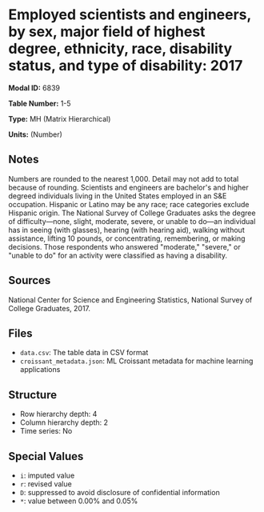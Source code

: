 # Employed scientists and engineers, by sex, major field of highest degree, ethnicity, race, disability status, and type of disability: 2017

**Modal ID:** 6839

**Table Number:** 1-5

**Type:** MH (Matrix Hierarchical)

**Units:** (Number)

## Notes

Numbers are rounded to the nearest 1,000. Detail may not add to total because of rounding. Scientists and engineers are bachelor's and higher degreed individuals living in the United States employed in an S&E occupation. Hispanic or Latino may be any race; race categories exclude Hispanic origin. The National Survey of College Graduates asks the degree of difficulty—none, slight, moderate, severe, or unable to do—an individual has in seeing (with glasses), hearing (with hearing aid), walking without assistance, lifting 10 pounds, or concentrating, remembering, or making decisions. Those respondents who answered "moderate," "severe," or "unable to do" for an activity were classified as having a disability.

## Sources

National Center for Science and Engineering Statistics, National Survey of College Graduates, 2017.

## Files

- `data.csv`: The table data in CSV format
- `croissant_metadata.json`: ML Croissant metadata for machine learning applications

## Structure

- Row hierarchy depth: 4
- Column hierarchy depth: 2
- Time series: No

## Special Values

- `i`: imputed value
- `r`: revised value
- `D`: suppressed to avoid disclosure of confidential information
- `*`: value between 0.00% and 0.05%
